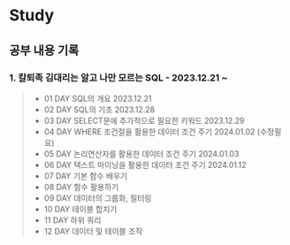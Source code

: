 # Study
## 공부 내용 기록

### 1. 칼퇴족 김대리는 알고 나만 모르는 SQL - 2023.12.21 ~
  >- 01 DAY SQL의 개요 2023.12.21
  >- 02 DAY SQL의 기초 2023.12.28
  >- 03 DAY SELECT문에 추가적으로 필요한 키워드 2023.12.29
  >- 04 DAY WHERE 조건절을 활용한 데이터 조건 주기 2024.01.02 (수정필요)
  >- 05 DAY 논리연산자를 활용한 데이터 조건 주기 2024.01.03
  >- 06 DAY 텍스트 마이닝을 활용한 데이터 조건 주기 2024.01.12
  >- 07 DAY 기본 함수 배우기
  >- 08 DAY 함수 활용하기
  >- 09 DAY 데이터의 그룹화, 필터링
  >- 10 DAY 테이블 합치기
  >- 11 DAY 하위 쿼리
  >- 12 DAY 데이터 및 테이블 조작
